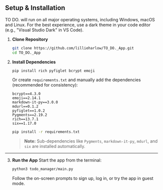 ## Setup & Installation
TO DO. will run on all major operating systems, including Windows, macOS and Linux.
For the best experience, use a dark theme in your code editor (e.g., "Visual Studio Dark" in VS Code).

1. **Clone Repository**
   ```bash
   git clone https://github.com/lillieharlow/TO_DO._App.git
   cd TO_DO._App
   ```
2. **Install Dependencies**
   ```bash
   pip install rich pyfiglet bcrypt emoji
   ```
   Or create `requirements.txt` and manually add the dependencies (recommended for consistency):
   ```
   bcrypt==4.3.0
   emoji==2.14.1
   markdown-it-py==3.0.0
   mdurl==0.1.2
   pyfiglet==1.0.2
   Pygments==2.19.2
   rich==13.7.1
   six==1.17.0
   ```
   ```bash
   pip install -r requirements.txt
   ```
   > **Note:** Sub-dependencies like `Pygments`, `markdown-it-py`, `mdurl`, and `six` are installed automatically.
<hr>

3. **Run the App**
   Start the app from the terminal:

   ```bash
   python3 todo_manager/main.py
   ```
   Follow the on-screen prompts to sign up, log in, or try the app in guest mode.